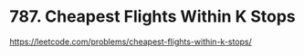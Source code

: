 # 787. Cheapest Flights Within K Stops

https://leetcode.com/problems/cheapest-flights-within-k-stops/